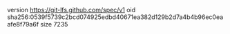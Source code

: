 version https://git-lfs.github.com/spec/v1
oid sha256:0539f5739c2bcd074925edbd40671ea382d129b2d7a4b4b96ec0eaafe8f79a6f
size 7235
